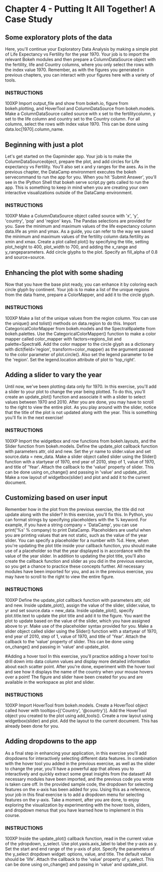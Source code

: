 # Chapter 4 - Putting It All Together! A Case Study
## Some exploratory plots of the data
Here, you'll continue your Exploratory Data Analysis by making a simple plot of Life Expectancy vs Fertility for the year 1970.
Your job is to import the relevant Bokeh modules and then prepare a ColumnDataSource object with the fertility, life and Country columns, where you only select the rows with the index value 1970.
Remember, as with the figures you generated in previous chapters, you can interact with your figures here with a variety of tools.
### INSTRUCTIONS
100XP
Import output_file and show from bokeh.io, figure from bokeh.plotting, and HoverTool and ColumnDataSource from bokeh.models.
Make a ColumnDataSource called source with x set to the fertilitycolumn, y set to the life column and country set to the Country column. For all columns, select the rows with index value 1970. This can be done using data.loc[1970].column_name.




## Beginning with just a plot
Let's get started on the Gapminder app. Your job is to make the ColumnDataSourceobject, prepare the plot, and add circles for Life expectancy vs Fertility. You'll also set x and y ranges for the axes.
As in the previous chapter, the DataCamp environment executes the bokeh servecommand to run the app for you. When you hit 'Submit Answer', you'll see in the IPython Shell that bokeh serve script.py gets called to run the app. This is something to keep in mind when you are creating your own interactive visualizations outside of the DataCamp environment.

### INSTRUCTIONS
100XP
Make a ColumnDataSource object called source with 'x', 'y', 'country', 'pop' and 'region' keys. The Pandas selections are provided for you.
Save the minimum and maximum values of the life expectancy column data.life as ymin and ymax. As a guide, you can refer to the way we saved the minimum and maximum values of the fertility column data.fertility as xmin and xmax.
Create a plot called plot() by specifying the title, setting plot_height to 400, plot_width to 700, and adding the x_range and y_rangeparameters.
Add circle glyphs to the plot. Specify an fill_alpha of 0.8 and source=source.

## Enhancing the plot with some shading
Now that you have the base plot ready, you can enhance it by coloring each circle glyph by continent.
Your job is to make a list of the unique regions from the data frame, prepare a ColorMapper, and add it to the circle glyph.
### INSTRUCTIONS
100XP
Make a list of the unique values from the region column. You can use the unique() and tolist() methods on data.region to do this.
Import CategoricalColorMapper from bokeh.models and the Spectral6palette from bokeh.palettes.
Use the CategoricalColorMapper() function to make a color mapper called color_mapper with factors=regions_list and palette=Spectral6.
Add the color mapper to the circle glyph as a dictionary with dict(field='region', transform=color_mapper) as the argument passed to the color parameter of plot.circle(). Also set the legend parameter to be the 'region'.
Set the legend.location attribute of plot to 'top_right'.

## Adding a slider to vary the year
Until now, we've been plotting data only for 1970. In this exercise, you'll add a slider to your plot to change the year being plotted. To do this, you'll create an update_plot() function and associate it with a slider to select values between 1970 and 2010.
After you are done, you may have to scroll to the right to view the entire plot. As you play around with the slider, notice that the title of the plot is not updated along with the year. This is something you'll fix in the next exercise!
### INSTRUCTIONS
100XP
Import the widgetbox and row functions from bokeh.layouts, and the Slider function from bokeh.models.
Define the update_plot callback function with parameters attr, old and new.
Set the yr name to slider.value and set source.data = new_data.
Make a slider object called slider using the Slider() function with a startyear of 1970, end year of 2010, step of 1, value of 1970, and title of 'Year'.
Attach the callback to the 'value' property of slider. This can be done using on_change() and passing in 'value' and update_plot.
Make a row layout of widgetbox(slider) and plot and add it to the current document.

## Customizing based on user input
Remember how in the plot from the previous exercise, the title did not update along with the slider? In this exercise, you'll fix this.
In Python, you can format strings by specifying placeholders with the % keyword. For example, if you have a string company = 'DataCamp', you can use print('%s' % company) to print DataCamp. Placeholders are useful when you are printing values that are not static, such as the value of the year slider. You can specify a placeholder for a number with %d. Here, when you're updating the plot title inside your callback function, you should make use of a placeholder so that the year displayed is in accordance with the value of the year slider.
In addition to updating the plot title, you'll also create the callback function and slider as you did in the previous exercise, so you get a chance to practice these concepts further.
All necessary modules have been imported for you, and as in the previous exercise, you may have to scroll to the right to view the entire figure.
### INSTRUCTIONS
100XP
Define the update_plot callback function with parameters attr, old and new.
Inside update_plot(), assign the value of the slider, slider.value, to yr and set source.data = new_data.
Inside update_plot(), specify plot.title.text to update the plot title and add it to the figure. You want the plot to update based on the value of the slider, which you have assigned above to yr. Make use of the placeholder syntax provided for you.
Make a slider object called slider using the Slider() function with a startyear of 1970, end year of 2010, step of 1, value of 1970, and title of 'Year'.
Attach the callback to the 'value' property of slider. This can be done using on_change() and passing in 'value' and update_plot.

#Adding a hover tool
In this exercise, you'll practice adding a hover tool to drill down into data column values and display more detailed information about each scatter point.
After you're done, experiment with the hover tool and see how it displays the name of the country when your mouse hovers over a point!
The figure and slider have been created for you and are available in the workspace as plot and slider.
### INSTRUCTIONS
100XP
Import HoverTool from bokeh.models.
Create a HoverTool object called hover with tooltips=[('Country', '@country')].
Add the HoverTool object you created to the plot using add_tools().
Create a row layout using widgetbox(slider) and plot.
Add the layout to the current document. This has already been done for you.

## Adding dropdowns to the app
As a final step in enhancing your application, in this exercise you'll add dropdowns for interactively selecting different data features. In combination with the hover tool you added in the previous exercise, as well as the slider to change the year, you'll have a powerful app that allows you to interactively and quickly extract some great insights from the dataset!
All necessary modules have been imported, and the previous code you wrote is taken care off. In the provided sample code, the dropdown for selecting features on the x-axis has been added for you. Using this as a reference, your job in this final exercise is to add a dropdown menu for selecting features on the y-axis.
Take a moment, after you are done, to enjoy exploring the visualization by experimenting with the hover tools, sliders, and dropdown menus that you have learned how to implement in this course.
### INSTRUCTIONS
100XP
Inside the update_plot() callback function, read in the current value of the ydropdown, y_select.
Use plot.yaxis.axis_label to label the y-axis as y.
Set the start and end range of the y-axis of plot.
Specify the parameters of the y_select dropdown widget: options, value, and title. The default value should be 'life'.
Attach the callback to the 'value' property of y_select. This can be done using on_change() and passing in 'value' and update_plot.

